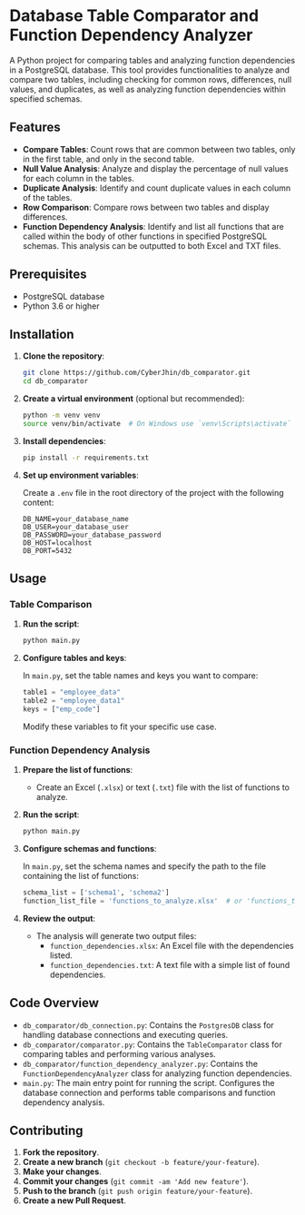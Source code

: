 # Database Table Comparator and Function Dependency Analyzer

A Python project for comparing tables and analyzing function dependencies in a PostgreSQL database. This tool provides functionalities to analyze and compare two tables, including checking for common rows, differences, null values, and duplicates, as well as analyzing function dependencies within specified schemas.

## Features

- **Compare Tables**: Count rows that are common between two tables, only in the first table, and only in the second table.
- **Null Value Analysis**: Analyze and display the percentage of null values for each column in the tables.
- **Duplicate Analysis**: Identify and count duplicate values in each column of the tables.
- **Row Comparison**: Compare rows between two tables and display differences.
- **Function Dependency Analysis**: Identify and list all functions that are called within the body of other functions in specified PostgreSQL schemas. This analysis can be outputted to both Excel and TXT files.

## Prerequisites

- PostgreSQL database
- Python 3.6 or higher

## Installation

1. **Clone the repository**:

    ```bash
    git clone https://github.com/CyberJhin/db_comparator.git
    cd db_comparator
    ```

2. **Create a virtual environment** (optional but recommended):

    ```bash
    python -m venv venv
    source venv/bin/activate  # On Windows use `venv\Scripts\activate`
    ```

3. **Install dependencies**:

    ```bash
    pip install -r requirements.txt
    ```

4. **Set up environment variables**:

   Create a `.env` file in the root directory of the project with the following content:

    ```env
    DB_NAME=your_database_name
    DB_USER=your_database_user
    DB_PASSWORD=your_database_password
    DB_HOST=localhost
    DB_PORT=5432
    ```

## Usage

### Table Comparison

1. **Run the script**:

    ```bash
    python main.py
    ```

2. **Configure tables and keys**:

   In `main.py`, set the table names and keys you want to compare:

    ```python
    table1 = "employee_data"
    table2 = "employee_data1"
    keys = ["emp_code"]
    ```

   Modify these variables to fit your specific use case.

### Function Dependency Analysis

1. **Prepare the list of functions**:
   - Create an Excel (`.xlsx`) or text (`.txt`) file with the list of functions to analyze.

2. **Run the script**:

    ```bash
    python main.py
    ```

3. **Configure schemas and functions**:

   In `main.py`, set the schema names and specify the path to the file containing the list of functions:

    ```python
    schema_list = ['schema1', 'schema2']
    function_list_file = 'functions_to_analyze.xlsx'  # or 'functions_to_analyze.txt'
    ```

4. **Review the output**:
   - The analysis will generate two output files:
      - `function_dependencies.xlsx`: An Excel file with the dependencies listed.
      - `function_dependencies.txt`: A text file with a simple list of found dependencies.

## Code Overview

- `db_comparator/db_connection.py`: Contains the `PostgresDB` class for handling database connections and executing queries.
- `db_comparator/comparator.py`: Contains the `TableComparator` class for comparing tables and performing various analyses.
- `db_comparator/function_dependency_analyzer.py`: Contains the `FunctionDependencyAnalyzer` class for analyzing function dependencies.
- `main.py`: The main entry point for running the script. Configures the database connection and performs table comparisons and function dependency analysis.

## Contributing

1. **Fork the repository**.
2. **Create a new branch** (`git checkout -b feature/your-feature`).
3. **Make your changes**.
4. **Commit your changes** (`git commit -am 'Add new feature'`).
5. **Push to the branch** (`git push origin feature/your-feature`).
6. **Create a new Pull Request**.
